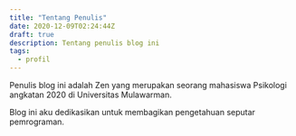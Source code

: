 ```yaml
---
title: "Tentang Penulis"
date: 2020-12-09T02:24:44Z
draft: true
description: Tentang penulis blog ini
tags:
  - profil
---
```


Penulis blog ini adalah Zen yang merupakan seorang mahasiswa Psikologi angkatan 2020 di Universitas Mulawarman.

Blog ini aku dedikasikan untuk membagikan pengetahuan seputar pemrograman.
